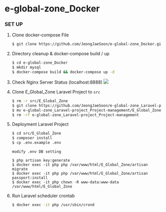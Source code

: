 # e-global-zone_Docker

### SET UP

1. Clone docker-compose File 

    ```bash
    $ git clone https://github.com/JeongJaeSoon/e-global-zone_Docker.git
    ```

2. Directory cleanup & docker-compose build / up

    ```bash
    $ cd e-global-zone_Docker
    $ mkdir mysql
    $ docker-compose build && docker-compose up -d
    ```
    
3. Check Nginx Server Status (localhost:8888)
    <img src="https://user-images.githubusercontent.com/53788601/90328235-d7d04480-dfd5-11ea-8863-a0efcd0b9fd9.png"/>

4. Clone E_Global_Zone Laravel Project to `src`
    
    ```bash
    $ rm -r src/E_Global_Zone
    $ git clone https://github.com/JeongJaeSoon/e-global-zone_Laravel-project_Project-management.git
    $ mv e-global-zone_Laravel-project_Project-management/E_Global_Zone src
    $ rm -rf e-global-zone_Laravel-project_Project-management
    ```
   
5. Deployment Laravel Project

    ```bash
    $ cd src/E_Global_Zone
    $ composer install
    $ cp .env.example .env
    ```
    ```
    modify .env DB setting
    ```
    ```
    $ php artisan key:generate
    $ docker exec -it php php /var/www/html/E_Global_Zone/artisan migrate
    $ docker exec -it php php /var/www/html/E_Global_Zone/artisan passport:install
    $ docker exec -it php chown -R www-data:www-data /var/www/html/E_Global_Zone
    ```
   
6. Run Laravel scheduler crontab

    ```bash
    $ docker exec -it php /usr/sbin/crond
    ```
   
